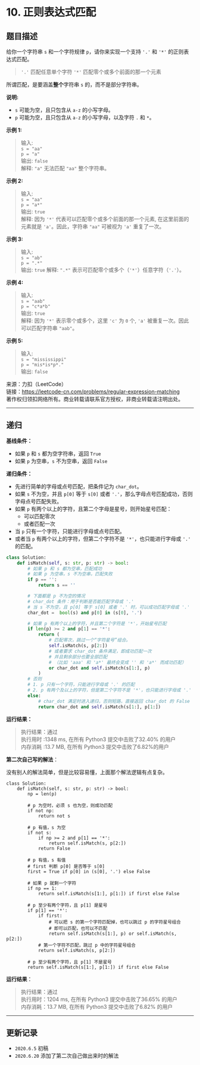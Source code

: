 # 10. 正则表达式匹配

## 题目描述

给你一个字符串 `s` 和一个字符规律 `p`，请你来实现一个支持 `'.'` 和 `'*'` 的正则表达式匹配。

> `'.'` 匹配任意单个字符
> `'*'` 匹配零个或多个前面的那一个元素

所谓匹配，是要涵盖**整个**字符串 `s` 的，而不是部分字符串。

**说明:**

- `s` 可能为空，且只包含从 `a-z` 的小写字母。
- `p` 可能为空，且只包含从 `a-z` 的小写字母，以及字符 `.` 和 `*`。

**示例 1:**

> 输入:  
> `s = "aa"`  
> `p = "a"`  
> 输出: `false`  
> 解释: `"a"` 无法匹配 `"aa"` 整个字符串。

**示例 2:**

> 输入:  
> `s = "aa"`  
> `p = "a*"`  
> 输出: `true`  
> 解释: 因为 `'*'` 代表可以匹配零个或多个前面的那一个元素, 在这里前面的元素就是 `'a'`。因此，字符串 `"aa"` 可被视为 `'a'` 重复了一次。

**示例 3:**

> 输入:  
> `s = "ab"`  
> `p = ".*"`  
> 输出: `true`
> 解释: `".*"` 表示可匹配零个或多个（`'*'`）任意字符（`'.'`）。

**示例 4:**

> 输入:  
> `s = "aab"`  
> `p = "c*a*b"`  
> 输出: `true`  
> 解释: 因为 `'*'` 表示零个或多个，这里 `'c'` 为 `0` 个, `'a'` 被重复一次。因此可以匹配字符串 `"aab"`。

**示例 5:**

> 输入:  
> `s = "mississippi"`  
> `p = "mis*is*p*."`  
> 输出: `false`

来源：力扣（LeetCode）  
链接：<https://leetcode-cn.com/problems/regular-expression-matching>  
著作权归领扣网络所有。商业转载请联系官方授权，非商业转载请注明出处。

---

## 递归

**基线条件：**

- 如果 `p` 和 `s` 都为空字符串，返回 `True`
- 如果 `p` 为空串，`s` 不为空串，返回 `False`

**递归条件：**

- 先进行简单的字母或点号匹配，把条件记为 `char_dot`。
- 如果 `s` 不为空，并且 `p[0]` 等于 `s[0]` 或者 `'.'`，那么字母点号匹配成功，否则字母点号匹配失败。
- 如果 `p` 有两个以上的字符，且第二个字母是星号，则开始星号匹配：
  - 可以匹配零次
  - 或者匹配一次
- 当 `p` 只有一个字符，只能进行字母或点号匹配。
- 或者当 `p` 有两个以上的字符，但第二个字符不是 `'*'`，也只能进行字母或 `'.'` 的匹配。

```python
class Solution:
    def isMatch(self, s: str, p: str) -> bool:
        # 如果 p 和 s 都为空串，匹配成功
        # 如果 p 为空串，s 不为空串，匹配失败
        if p == '':
            return s == ''

        # 下面都是 p 不为空的情况
        # char_dot 条件：用于判断是否能匹配字母或 '.'
        # 当 s 不为空，且 p[0] 等于 s[0] 或者 '.' 时，可以成功匹配字母或 '.'
        char_dot =  bool(s) and p[0] in (s[0], '.')

        # 如果 p 有两个以上的字符，并且第二个字符是 '*'，开始星号匹配
        if len(p) >= 2 and p[1] == '*':
            return (
                # 匹配零次，跳过一个“字符星号”组合。
                self.isMatch(s, p[2:])
                # 或者要求 char_dot 条件满足，即成功匹配一次
                # 并且剩余部分也要全部匹配
                # （比如 'aaa' 和 'a*' 最终会变成 '' 和 'a*' 而成功匹配）
                or char_dot and self.isMatch(s[1:], p)
            )
        # 否则
        # 1. p 只有一个字符，只能进行字母或 '.' 的匹配
        # 2. p 有两个及以上的字符，但是第二个字符不是 '*'，也只能进行字母或 '.' 的匹配
        else:
            # char_dot 满足时进入递归，否则短路，直接返回 char_dot 的 False
            return char_dot and self.isMatch(s[1:], p[1:])

```

**运行结果：**

> 执行结果：通过  
> 执行用时 :1348 ms, 在所有 Python3 提交中击败了32.40% 的用户  
> 内存消耗 :13.7 MB, 在所有 Python3 提交中击败了6.82%的用户

**第二次自己写的解法**：

没有别人的解法简单，但是比较容易懂，上面那个解法逻辑有点复杂。

```python3
class Solution:
    def isMatch(self, s: str, p: str) -> bool:
        np = len(p)

        # p 为空时，必须 s 也为空，则成功匹配
        if not np:
            return not s

        # p 有值，s 为空
        if not s:
            if np >= 2 and p[1] == '*':
                return self.isMatch(s, p[2:])
            return False

        # p 有值，s 有值
        # first 判断 p[0] 是否等于 s[0]
        first = True if p[0] in (s[0], '.') else False

        # 如果 p 就剩一个字符
        if np == 1:
            return self.isMatch(s[1:], p[1:]) if first else False

        # p 至少有两个字符，且 p[1] 是星号
        if p[1] == '*':
            if first:
                # 可以把 s 的第一个字符匹配掉，也可以跳过 p 的字符星号组合
                # 即可以匹配，也可以不匹配
                return self.isMatch(s[1:], p) or self.isMatch(s, p[2:])
            # 第一个字符不匹配，跳过 p 中的字符星号组合
            return self.isMatch(s, p[2:])

        # p 至少有两个字符，且 p[1] 不是星号
        return self.isMatch(s[1:], p[1:]) if first else False

```

**运行结果**：

> 执行结果：通过  
> 执行用时：1204 ms, 在所有 Python3 提交中击败了36.65% 的用户  
> 内存消耗：13.7 MB, 在所有 Python3 提交中击败了6.82% 的用户

---

## 更新记录

- `2020.6.5` 初稿
- `2020.6.20` 添加了第二次自己做出来时的解法
